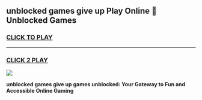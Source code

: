 
## unblocked games give up Play Online 👋 Unblocked Games
<h3>
<a href="https://premium.freeplayer.one?title=unblocked_games_give_up&ref=19F">CLICK TO PLAY</a></h3>
<hr>

<h3>
<a href="https://premium.freeplayer.one?title=unblocked_games_give_up&ref=19F">CLICK 2 PLAY</a>
  
</h3>

<a href="https://premium.freeplayer.one?title=unblocked_games_give_up&ref=19F"><img src="https://clearcache.store/games.png"></a>


**unblocked games give up games unblocked: Your Gateway to Fun and Accessible Online Gaming**
